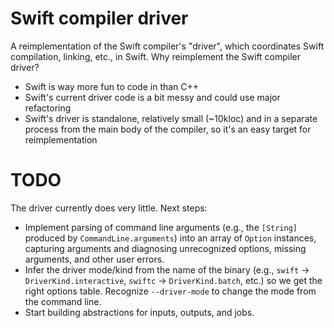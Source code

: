 # Swift compiler driver

A reimplementation of the Swift compiler's "driver", which coordinates Swift compilation,
linking, etc., in Swift. Why reimplement the Swift compiler driver?

* Swift is way more fun to code in than C++
* Swift's current driver code is a bit messy and could use major refactoring
* Swift's driver is standalone, relatively small (~10kloc) and in a separate process from the main body of the compiler, so it's an easy target for reimplementation

# TODO

The driver currently does very little. Next steps:

* Implement parsing of command line arguments (e.g., the `[String]` produced by `CommandLine.arguments`) into an array of `Option` instances, capturing arguments and diagnosing unrecognized options, missing arguments, and other user errors.
* Infer the driver mode/kind from the name of the binary (e.g., `swift` -> `DriverKind.interactive`, `swiftc` -> `DriverKind.batch`, etc.) so we get the right options table. Recognize `--driver-mode` to change the mode from the command line.
* Start building abstractions for inputs, outputs, and jobs.
